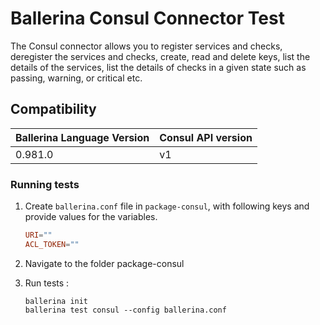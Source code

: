 # Ballerina Consul Connector Test

The Consul connector allows you to register services and checks, deregister the services and checks, create, read and 
delete keys, list the details of the services, list the details of checks in a given state such as passing, warning, 
or critical etc.

## Compatibility
| Ballerina Language Version | Consul API version  |
| -------------------------- | ------------------- |
|  0.981.0                   | v1                  |


### Running tests

1. Create `ballerina.conf` file in `package-consul`, with following keys and provide values for the variables.

    ```.conf
    URI=""
    ACL_TOKEN=""
    ```

2. Navigate to the folder package-consul

3. Run tests :

    ```shell
    ballerina init
    ballerina test consul --config ballerina.conf
    ```
